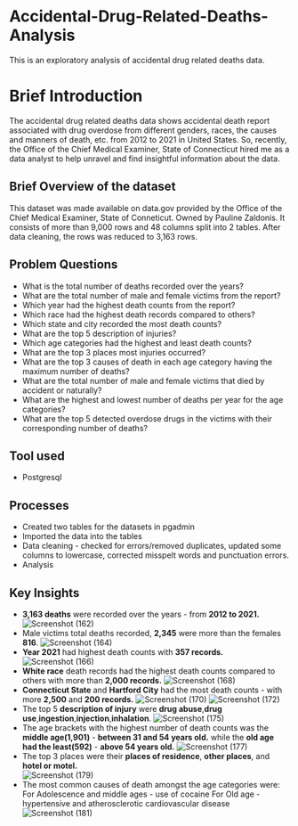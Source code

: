 # Accidental-Drug-Related-Deaths-Analysis
This is an exploratory analysis of accidental drug related deaths data.
# Brief Introduction
The accidental drug related deaths data shows accidental death report associated with drug overdose from different genders, races, the causes and manners of death, etc. from 2012 to 2021 in United States. So, recently, the Office of the Chief Medical Examiner, State of Connecticut hired me as a data analyst to help unravel and find insightful information about the data. 
## Brief Overview of the dataset
This dataset was made available on data.gov provided by the Office of the Chief Medical Examiner, State of Conneticut. Owned by Pauline Zaldonis. It consists of more than 9,000 rows and 48 columns split into 2 tables. After data cleaning, the rows was reduced to 3,163 rows.
## Problem Questions
*  What is the total number of deaths recorded over the years?
*  What are the total number of male and female victims from the report?
*  Which year had the highest death counts from the report?
*  Which race had the highest death records compared to others?
*  Which state and city recorded the most death counts?
*  What are the top 5 description of injuries?
*  Which age categories had the highest and least death counts?
*  What are the top 3 places most injuries occurred?
*  What are the top 3 causes of death in each age category having the maximum number of deaths?
*  What are the total number of male and female victims that died by accident or naturally?
*  What are the highest and lowest number of deaths per year for the age categories?
*  What are the top 5 detected overdose drugs in the victims with their corresponding number of deaths?
## Tool used
*  Postgresql
##  Processes
*  Created two tables for the datasets in pgadmin
*  Imported the data into the tables
*  Data cleaning - checked for errors/removed duplicates, updated some columns to lowercase, corrected misspelt words and punctuation errors.
*  Analysis
## Key Insights
*  **3,163 deaths** were recorded over the years - from **2012 to 2021.**
![Screenshot (162)](https://github.com/SamadTheTechGuy/Accidental-Drug-Related-Deaths-Analysis/assets/97789215/013d597c-703f-486b-b1be-109212591baa)
*  Male victims total deaths recorded, **2,345** were more than the females **816**.
![Screenshot (164)](https://github.com/SamadTheTechGuy/Accidental-Drug-Related-Deaths-Analysis/assets/97789215/3c0646cb-5bf0-4c48-849d-ff765d2d203f)
*  **Year 2021** had highest death counts with **357 records.**
![Screenshot (166)](https://github.com/SamadTheTechGuy/Accidental-Drug-Related-Deaths-Analysis/assets/97789215/9c676b31-3c44-452d-9c3e-4006892cc6dd)
*  **White race** death records had the highest death counts compared to others with more than **2,000 records.**
![Screenshot (168)](https://github.com/SamadTheTechGuy/Accidental-Drug-Related-Deaths-Analysis/assets/97789215/a533eb4b-b3f0-4868-a54f-628415122e9a)
*  **Connecticut State** and **Hartford City** had the most death counts - with more **2,500** and **200 records.**
![Screenshot (170)](https://github.com/SamadTheTechGuy/Accidental-Drug-Related-Deaths-Analysis/assets/97789215/c33ab766-22cd-459e-a3b9-c266a4958545)
![Screenshot (172)](https://github.com/SamadTheTechGuy/Accidental-Drug-Related-Deaths-Analysis/assets/97789215/d4d4c0e6-3531-4877-bc32-10988775bae7)
*  The top 5 **description of injury** were **drug abuse**,**drug use**,**ingestion**,**injection**,**inhalation**.
![Screenshot (175)](https://github.com/SamadTheTechGuy/Accidental-Drug-Related-Deaths-Analysis/assets/97789215/1d70b08f-216f-425a-9928-3035d04fe38b)
*  The age brackets with the highest number of death counts was the **middle age(1,901)** - **between 31 and 54 years old.** while 
the **old age had the least(592)** - **above 54 years old.**
![Screenshot (177)](https://github.com/SamadTheTechGuy/Accidental-Drug-Related-Deaths-Analysis/assets/97789215/ca184c3f-5bb5-4863-a875-0b061983561a)
*  The top 3 places were their **places of residence**, **other places**, and **hotel or motel.**  
![Screenshot (179)](https://github.com/SamadTheTechGuy/Accidental-Drug-Related-Deaths-Analysis/assets/97789215/74ef2ec7-cab5-450d-8489-934f4adb9c1e)
*  The most common causes of death amongst the age categories were: 
For Adolescence and middle ages - use of cocaine
For Old age - hypertensive and atherosclerotic cardiovascular disease
![Screenshot (181)](https://github.com/SamadTheTechGuy/Accidental-Drug-Related-Deaths-Analysis/assets/97789215/f2bdc880-eb9a-49e9-ad9a-f6a7a49df5c9)





